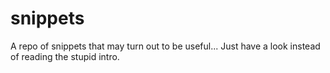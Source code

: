 snippets
========

A repo of snippets that may turn out to be useful... Just have a look instead of reading the stupid intro.
